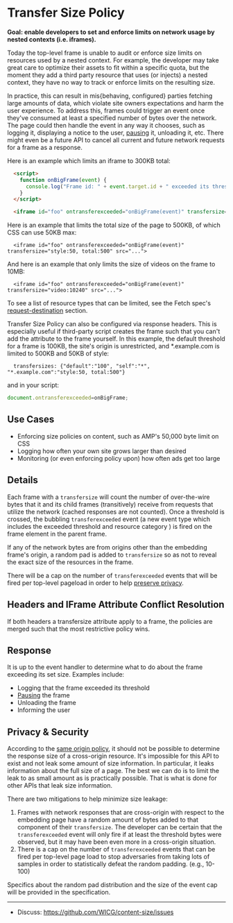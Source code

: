 # Transfer Size Policy

**Goal: enable developers to set and enforce limits on network usage by nested contexts (i.e. iframes).**

Today the top-level frame is unable to audit or enforce size limits on resources used by a nested context. For example, the developer may take great care to optimize their assets to fit within a specific quota, but the moment they add a third party resource that uses (or injects) a nested context, they have no way to track or enforce limits on the resulting size.

In practice, this can result in mis{behaving, configured} parties fetching large amounts of data, which violate site owners expectations and harm the user experience. To address this, frames could trigger an event once they've consumed at least a specified number of bytes over the network. The page could then handle the event in any way it chooses, such as logging it, displaying a notice to the user, [pausing](https://github.com/jkarlin/pause-frame) it, unloading it, etc. There might even be a future API to cancel all current and future network requests for a frame as a response.

Here is an example which limits an iframe to 300KB total:

```html
  <script>
    function onBigFrame(event) {
      console.log("Frame id: " + event.target.id + " exceeded its threshold bytes in category: " + event.category);
    }
  </script>

  <iframe id="foo" ontransferexceeded="onBigFrame(event)" transfersize="300" src="...">
```

Here is an example that limits the total size of the page to 500KB, of which CSS can use 50KB max:
```
  <iframe id="foo" ontransferexceeded="onBigFrame(event)" transfersize="style:50, total:500" src="...">
```

And here is an example that only limits the size of videos on the frame to 10MB:
```
  <iframe id="foo" ontransferexceeded="onBigFrame(event)" transfersize="video:10240" src="...">
```

To see a list of resource types that can be limited, see the Fetch spec's [request-destination](https://fetch.spec.whatwg.org/#concept-request-destination) section.

Transfer Size Policy can also be configured via response headers. This is especially useful if third-party script creates the frame such that you can't add the attribute to the frame yourself. In this example, the default threshold for a frame is 100KB, the site's origin is unrestricted, and \*.example.com is limited to 500KB and 50KB of style:

```http
  transfersizes: {"default":"100", "self":"*", "*.example.com":"style:50, total:500"}
```

and in your script:
```javascript
document.ontransferexceeded=onBigFrame;
```


## Use Cases
* Enforcing size policies on content, such as AMP's 50,000 byte limit on CSS
* Logging how often your own site grows larger than desired
* Monitoring (or even enforcing policy upon) how often ads get too large

## Details
Each frame with a `transfersize` will count the number of over-the-wire bytes that it and its child frames (transitively) receive from requests that utilize the network (cached responses are not counted). Once a threshold is crossed, the bubbling `transferexceeded` event (a new event type which includes the exceeded threshold and resource category ) is fired on the frame element in the parent frame.

If any of the network bytes are from origins other than the embedding frame's origin, a random pad is added to `transfersize` so as not to reveal the exact size of the resources in the frame.

There will be a cap on the number of `transferexceeded` events that will be fired per top-level pageload in order to help [preserve privacy](#Privacy-&-Security).

## Headers and IFrame Attribute Conflict Resolution
If both headers a transfersize attribute apply to a frame, the policies are merged such that the most restrictive policy wins.

## Response
It is up to the event handler to determine what to do about the frame exceeding its set size. Examples include:

 * Logging that the frame exceeded its threshold
 * [Pausing](https://github.com/jkarlin/pause-frame) the frame
 * Unloading the frame
 * Informing the user

## Privacy & Security
According to the [same origin policy](https://developer.mozilla.org/en-US/docs/Web/Security/Same-origin_policy), it should not be possible to determine the response size of a cross-origin resource. It's impossible for this API to exist and not leak some amount of size information. In particular, it leaks information about the full size of a page. The best we can do is to limit the leak to as small amount as is practically possible. That is what is done for other APIs that leak size information. 

There are two mitigations to help minimize size leakage:
 1. Frames with network responses that are cross-origin with respect to the embedding page have a random amount of bytes added to that component of their `transfersize`. The developer can be certain that the `transferexceeded` event will only fire if at least the threshold bytes were observed, but it may have been even more in a cross-origin situation.
 1. There is a cap on the number of `transferexceeded` events that can be fired per top-level page load to stop adversaries from taking lots of samples in order to statistically defeat the random padding. (e.g., 10-100)
 
Specifics about the random pad distribution and the size of the event cap will be provided in the specification.

---

- Discuss: https://github.com/WICG/content-size/issues
